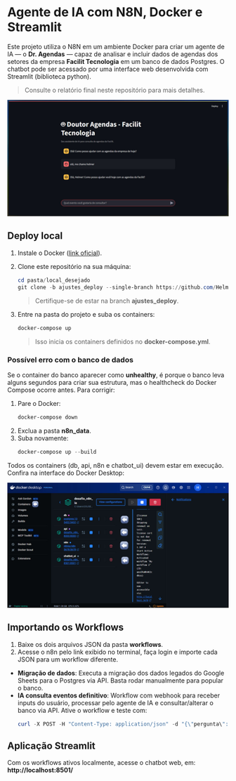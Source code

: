 
# Agente de IA com N8N, Docker e Streamlit

Este projeto utiliza o N8N em um ambiente Docker para criar um agente de IA — o **Dr. Agendas** — capaz de analisar e incluir dados de agendas dos setores da empresa **Facilit Tecnologia** em um banco de dados Postgres. O chatbot pode ser acessado por uma interface web desenvolvida com Streamlit (biblioteca python).

> Consulte o relatório final neste repositório para mais detalhes.

![Exemplo do Dr. Agendas em funcionamento](img\image.jpeg)

## Deploy local

1. Instale o Docker ([link oficial](https://www.docker.com/get-started/)).
2. Clone este repositório na sua máquina:
    ```powershell
    cd pasta/local_desejado
    git clone -b ajustes_deploy --single-branch https://github.com/Helmelhor/desafio_n8n_ia.git
    ```
    > Certifique-se de estar na branch **ajustes_deploy**.

3. Entre na pasta do projeto e suba os containers:
    ```powershell
    docker-compose up
    ```
    > Isso inicia os containers definidos no **docker-compose.yml**.

### Possível erro com o banco de dados

Se o container do banco aparecer como **unhealthy**, é porque o banco leva alguns segundos para criar sua estrutura, mas o healthcheck do Docker Compose ocorre antes. Para corrigir:

1. Pare o Docker:
    ```powershell
    docker-compose down
    ```
2. Exclua a pasta **n8n_data**.
3. Suba novamente:
    ```powershell
    docker-compose up --build
    ```

Todos os containers (db, api, n8n e chatbot_ui) devem estar em execução. Confira na interface do Docker Desktop:

![Exemplo docker desktop](img\docker_desktop.jpeg)

## Importando os Workflows

1. Baixe os dois arquivos JSON da pasta **workflows**.
2. Acesse o n8n pelo link exibido no terminal, faça login e importe cada JSON para um workflow diferente.

- **Migração de dados**: Executa a migração dos dados legados do Google Sheets para o Postgres via API. Basta rodar manualmente para popular o banco.
- **IA consulta eventos definitivo**: Workflow com webhook para receber inputs do usuário, processar pelo agente de IA e consultar/alterar o banco via API. Ative o workflow e teste com:
    ```powershell
    curl -X POST -H "Content-Type: application/json" -d "{\"pergunta\": \"crie um evento chamado do Rh 'confra fim de ano na data de 15/12/2025''\"}" http://localhost:5678/webhook-test/3abb36e0-3571-490f-8208-46b31b5c976b
    ```

## Aplicação Streamlit

Com os workflows ativos localmente, acesse o chatbot web, em:  
**http://localhost:8501/**